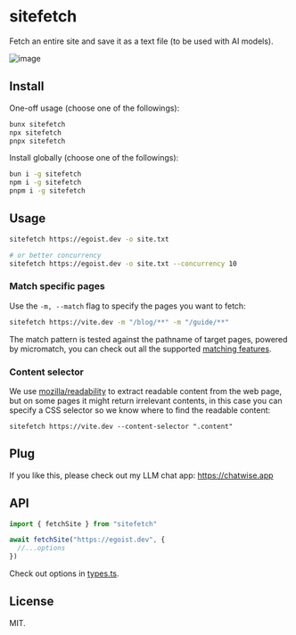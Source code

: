 # sitefetch

Fetch an entire site and save it as a text file (to be used with AI models).

![image](https://github.com/user-attachments/assets/e6877428-0e1c-444a-b7af-2fb21ded8814)

## Install

One-off usage (choose one of the followings):

```bash
bunx sitefetch
npx sitefetch
pnpx sitefetch
```

Install globally (choose one of the followings):

```bash
bun i -g sitefetch
npm i -g sitefetch
pnpm i -g sitefetch
```

## Usage

```bash
sitefetch https://egoist.dev -o site.txt

# or better concurrency
sitefetch https://egoist.dev -o site.txt --concurrency 10
```

### Match specific pages

Use the `-m, --match` flag to specify the pages you want to fetch:

```bash
sitefetch https://vite.dev -m "/blog/**" -m "/guide/**"
```

The match pattern is tested against the pathname of target pages, powered by micromatch, you can check out all the supported [matching features](https://github.com/micromatch/micromatch#matching-features).

### Content selector

We use [mozilla/readability](https://github.com/mozilla/readability) to extract readable content from the web page, but on some pages it might return irrelevant contents, in this case you can specify a CSS selector so we know where to find the readable content:

```sitefetch
sitefetch https://vite.dev --content-selector ".content"
```

## Plug

If you like this, please check out my LLM chat app: https://chatwise.app

## API

```ts
import { fetchSite } from "sitefetch"

await fetchSite("https://egoist.dev", {
  //...options
})
```

Check out options in [types.ts](./src/types.ts).

## License

MIT.
